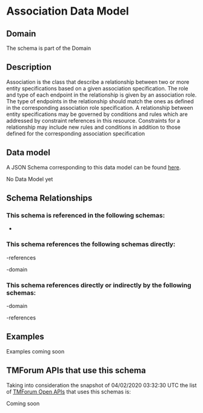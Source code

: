 # Association Data Model

## Domain

The  schema is part of the  Domain

## Description

Association is the class that describe a relationship between two or more entity specifications based on a given association specification. The role and type of each endpoint in the relationship is given by an association role. The type of endpoints in the relationship should match the ones as defined in the corresponding association role specification. A relationship between entity specifications may be governed by conditions and rules which are addressed by constraint references in this resource. Constraints for a relationship may include new rules and conditions in addition to those defined for the corresponding association specification

## Data model

A JSON Schema corresponding to this data model can be found
[here](https://github.com/tmforum-rand/schemas/blob/candidates/Common/Association.schema.json).

No Data Model yet

## Schema Relationships

### This schema is referenced in the following schemas:

-

### This schema references the following schemas directly:

-references

-domain

### This schema references directly or indirectly by the following schemas:

-domain

-references



## Examples

Examples coming soon

## TMForum APIs that use this schema

Taking into consideration the snapshot of 04/02/2020 03:32:30 UTC the list of [TMForum Open APIs](https://www.tmforum.org/open-apis/) that uses this schemas is:

Coming soon